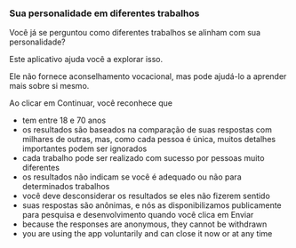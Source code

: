 ### Sua personalidade em diferentes trabalhos

Você já se perguntou como diferentes trabalhos se alinham com sua personalidade?

Este aplicativo ajuda você a explorar isso.

Ele não fornece aconselhamento vocacional, mas pode ajudá-lo a aprender mais sobre si mesmo.

Ao clicar em Continuar, você reconhece que

* tem entre 18 e 70 anos
* os resultados são baseados na comparação de suas respostas com milhares de outras, mas, como cada pessoa é única, muitos detalhes importantes podem ser ignorados
* cada trabalho pode ser realizado com sucesso por pessoas muito diferentes
* os resultados não indicam se você é adequado ou não para determinados trabalhos
* você deve desconsiderar os resultados se eles não fizerem sentido
* suas respostas são anônimas, e nós as disponibilizamos publicamente para pesquisa e desenvolvimento quando você clica em Enviar
* because the responses are anonymous, they cannot be withdrawn
* you are using the app voluntarily and can close it now or at any time